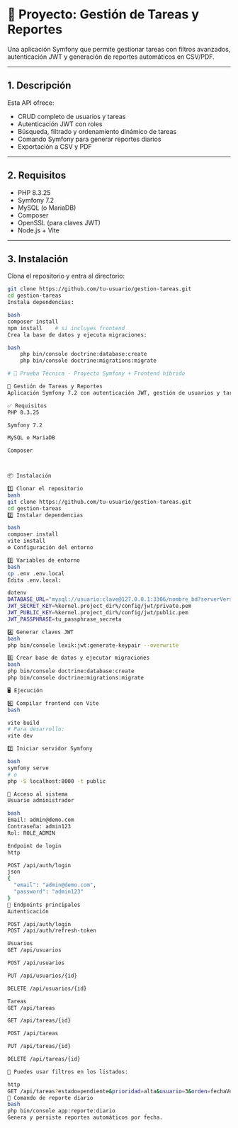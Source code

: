 # 🚀 Proyecto: Gestión de Tareas y Reportes

Una aplicación Symfony que permite gestionar tareas con filtros avanzados, autenticación JWT y generación de reportes automáticos en CSV/PDF.

---

## 1. Descripción

Esta API ofrece:  
- CRUD completo de usuarios y tareas  
- Autenticación JWT con roles  
- Búsqueda, filtrado y ordenamiento dinámico de tareas  
- Comando Symfony para generar reportes diarios  
- Exportación a CSV y PDF  

---

## 2. Requisitos

- PHP 8.3.25  
- Symfony 7.2  
- MySQL (o MariaDB)  
- Composer  
- OpenSSL (para claves JWT)  
- Node.js + Vite

---

## 3. Instalación

Clona el repositorio y entra al directorio:
```bash
git clone https://github.com/tu-usuario/gestion-tareas.git
cd gestion-tareas
Instala dependencias:

bash
composer install
npm install    # si incluyes frontend
Crea la base de datos y ejecuta migraciones:

bash
    php bin/console doctrine:database:create
    php bin/console doctrine:migrations:migrate

# 🧪 Prueba Técnica - Proyecto Symfony + Frontend híbrido

🚀 Gestión de Tareas y Reportes
Aplicación Symfony 7.2 con autenticación JWT, gestión de usuarios y tareas, filtros avanzados, y generación de reportes automáticos en CSV/PDF. El frontend híbrido usa Vue 3 (Composition API) y Vite.

✅ Requisitos
PHP 8.3.25

Symfony 7.2

MySQL o MariaDB

Composer



📦 Instalación

1️⃣ Clonar el repositorio
bash
git clone https://github.com/tu-usuario/gestion-tareas.git
cd gestion-tareas
2️⃣ Instalar dependencias

bash
composer install
vite install
⚙️ Configuración del entorno

3️⃣ Variables de entorno
bash
cp .env .env.local
Edita .env.local:

dotenv
DATABASE_URL="mysql://usuario:clave@127.0.0.1:3306/nombre_bd?serverVersion=8.0.32"
JWT_SECRET_KEY=%kernel.project_dir%/config/jwt/private.pem
JWT_PUBLIC_KEY=%kernel.project_dir%/config/jwt/public.pem
JWT_PASSPHRASE=tu_passphrase_secreta

4️⃣ Generar claves JWT
bash
php bin/console lexik:jwt:generate-keypair --overwrite

5️⃣ Crear base de datos y ejecutar migraciones
bash
php bin/console doctrine:database:create
php bin/console doctrine:migrations:migrate

🖥️ Ejecución

6️⃣ Compilar frontend con Vite
bash

vite build
# Para desarrollo:
vite dev

7️⃣ Iniciar servidor Symfony

bash
symfony serve
# o
php -S localhost:8000 -t public

🔐 Acceso al sistema
Usuario administrador

bash
Email: admin@demo.com
Contraseña: admin123
Rol: ROLE_ADMIN

Endpoint de login
http

POST /api/auth/login
json
{
  "email": "admin@demo.com",
  "password": "admin123"
}
🔁 Endpoints principales
Autenticación

POST /api/auth/login
POST /api/auth/refresh-token

Usuarios
GET /api/usuarios

POST /api/usuarios

PUT /api/usuarios/{id}

DELETE /api/usuarios/{id}

Tareas
GET /api/tareas

GET /api/tareas/{id}

POST /api/tareas

PUT /api/tareas/{id}

DELETE /api/tareas/{id}

📌 Puedes usar filtros en los listados:

http
GET /api/tareas?estado=pendiente&prioridad=alta&usuario=3&orden=fechaVencimiento&direccion=DESC
🧪 Comando de reporte diario
bash
php bin/console app:reporte:diario
Genera y persiste reportes automáticos por fecha.